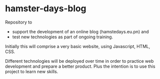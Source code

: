 # hamster-days-blog
Repository to 
- support the development of an online blog (hamstedays.eu.pn) and
- test new technologies as part of ongoing training.

Initially this will comprise a very basic website, using Javascript, HTML, CSS.

Different technologies will be deployed over time in order to practice web development and prepare a better product. 
Plus the intention is to use this project to learn new skills.
